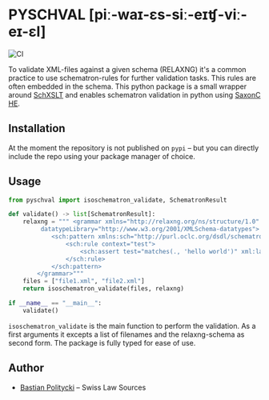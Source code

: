 # PYSCHVAL [piː-waɪ-ɛs-siː-eɪʧ-viː-eɪ-ɛl]

![CI](https://github.com/SSRQ-SDS-FDS/py-schematron-validator/actions/workflows/main.yml/badge.svg)

To validate XML-files against a given schema (RELAXNG) it's a common practice to use schematron-rules for further validation tasks. This rules are often embedded in the schema. This python package is a small wrapper around [SchXSLT](https://github.com/schxslt/schxslt) and enables schematron validation in python using [SaxonC HE](https://pypi.org/project/saxonche/).

## Installation

At the moment the repository is not published on `pypi` – but you can directly include the repo using your package manager of choice.

## Usage

```python
from pyschval import isoschematron_validate, SchematronResult

def validate() -> list[SchematronResult]:
    relaxng = """ <grammar xmlns="http://relaxng.org/ns/structure/1.0"
         datatypeLibrary="http://www.w3.org/2001/XMLSchema-datatypes">
            <sch:pattern xmlns:sch="http://purl.oclc.org/dsdl/schematron" xmlns:rng="http://relaxng.org/ns/structure/1.0">
                <sch:rule context="test">
                    <sch:assert test="matches(., 'hello world')" xml:lang="en">The text matches 'hello world'</sch:assert>
                </sch:rule>
            </sch:pattern>
        </grammar>"""
    files = ["file1.xml", "file2.xml"]
    return isoschematron_validate(files, relaxng)

if __name__ == "__main__":
    validate()
```

`isoschematron_validate` is the main function to perform the validation. As a first arguments it excepts a list of filenames and the relaxng-schema as second form. The package is fully typed for ease of use.

## Author

- [Bastian Politycki](https://github.com/Bpolitycki) – Swiss Law Sources
